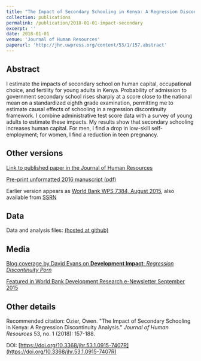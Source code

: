 ```yaml
---
title: "The Impact of Secondary Schooling in Kenya: A Regression Discontinuity Analysis"
collection: publications
permalink: /publication/2018-01-01-impact-secondary
excerpt: ''
date: 2018-01-01
venue: 'Journal of Human Resources'
paperurl: 'http://jhr.uwpress.org/content/53/1/157.abstract'
---
```


## Abstract
I estimate the impacts of secondary school on human capital, occupational choice, and fertility for young adults in Kenya. Probability of admission to government secondary school rises sharply at a score close to the national mean on a standardized eighth grade examination, permitting me to estimate causal effects of schooling in a regression discontinuity framework. I combine administrative test score data with a survey of young adults to estimate these impacts. My results show that secondary schooling increases human capital. For men, I find a drop in low-skill self-employment; for women, I find a reduction in teen pregnancy.

<!--- excerpt: 'Primary school test score cutoff allows estimation of impacts of secondary school in Kenya' --->
<!--- citation: 'Ozier, Owen. &quot;The Impact of Secondary Schooling in Kenya: A Regression Discontinuity Analysis.&quot; <i>Journal of Human Resources</i> 53, no. 1 (2018): 157-188.' --->

## Other versions

[Link to published paper in the Journal of Human Resources](http://jhr.uwpress.org/content/53/1/157.abstract)

[Pre-print unformatted 2016 manuscript (pdf)](http://owenozier.github.io/files/papers/ozier_rd_revised_20160601.pdf)

Earlier version appears as [World Bank WPS 7384, August 2015](https://documents.worldbank.org/en/publication/documents-reports/documentdetail/700151467997577920/the-impact-of-secondary-schooling-in-kenya-a-regression-discontinuity-analysis), also available from [SSRN](https://papers.ssrn.com/sol3/papers.cfm?abstract_id=2640802)



## Data

Data and analysis files:
[(hosted at github)](http://owenozier.github.io/files/data/ozier2018JHRv1.zip)


## Media

[Blog coverage by David Evans on <b>Development Impact</b>: <i>Regression Discontinuity Porn</i>](https://blogs.worldbank.org/impactevaluations/regression-discontinuity-porn)

[Featured in World Bank Development Research e-Newsletter September 2015](http://web.archive.org/web/20170202035431/http://newsletters.worldbank.org/newsletters/listarticle.htm?aid=386881)


## Other details

Recommended citation: Ozier, Owen. &quot;The Impact of Secondary Schooling in Kenya: A Regression Discontinuity Analysis.&quot; <i>Journal of Human Resources</i> 53, no. 1 (2018): 157-188.

DOI: [https://doi.org/10.3368/jhr.53.1.0915-7407R](https://doi.org/10.3368/jhr.53.1.0915-7407R)


